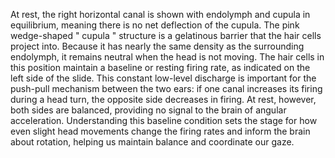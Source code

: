At rest, the right horizontal canal is shown with endolymph and cupula in equilibrium, meaning there is no net deflection of the cupula. The pink wedge-shaped " cupula " structure is a gelatinous barrier that the hair cells project into. Because it has nearly the same density as the surrounding endolymph, it remains neutral when the head is not moving. 
The hair cells in this position maintain a baseline or resting firing rate, as indicated on the left side of the slide. This constant low-level discharge is important for the push-pull mechanism between the two ears: if one canal increases its firing during a head turn, the opposite side decreases in firing. 
At rest, however, both sides are balanced, providing no signal to the brain of angular acceleration. Understanding this baseline condition sets the stage for how even slight head movements change the firing rates and inform the brain about rotation, helping us maintain balance and coordinate our gaze.